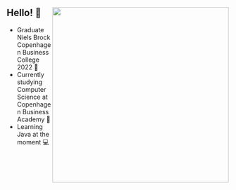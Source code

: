 <div>
  <img width="400px" align="right" src="https://i.imgur.com/MUiLQxU.gif" />
  <h2>Hello! 💫</h2>
  <ul>
<li> Graduate Niels Brock Copenhagen Business College 2022 👑
<li> Currently studying Computer Science at Copenhagen Business Academy 💠
<li> Learning Java at the moment 💻

</div>

</br>
</br>
